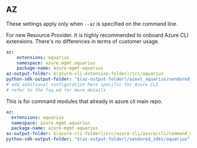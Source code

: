 ## AZ

These settings apply only when `--az` is specified on the command line.

For new Resource Provider. It is highly recommended to onboard Azure CLI extensions. There's no differences in terms of customer usage. 

``` yaml $(az) && $(target-mode) != 'core'
az:
    extensions: aquarius
    namespace: azure.mgmt.aquarius
    package-name: azure-mgmt-aquarius
az-output-folder: $(azure-cli-extension-folder)/src/aquarius
python-sdk-output-folder: "$(az-output-folder)/azext_aquarius/vendored_sdks/aquarius"
# add additional configuration here specific for Azure CLI
# refer to the faq.md for more details
```



This is for command modules that already in azure cli main repo. 
``` yaml $(az) && $(target-mode) == 'core'
az:
  extensions: aquarius
  namespace: azure.mgmt.aquarius
  package-name: azure-mgmt-aquarius
az-output-folder: $(azure-cli-folder)/src/azure-cli/azure/cli/command_modules/aquarius
python-sdk-output-folder: "$(az-output-folder)/vendored_sdks/aquarius"
``` 